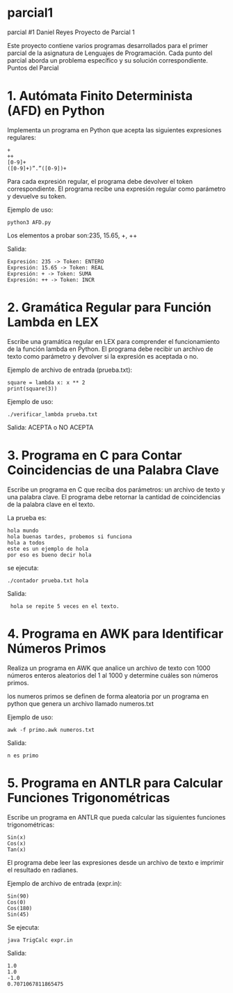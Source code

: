 # parcial1
parcial #1 Daniel Reyes
Proyecto de Parcial 1

Este proyecto contiene varios programas desarrollados para el primer parcial de la asignatura de Lenguajes de Programación. Cada punto del parcial aborda un problema específico y su solución correspondiente.
Puntos del Parcial
# 1. Autómata Finito Determinista (AFD) en Python

Implementa un programa en Python que acepta las siguientes expresiones regulares:

    +
    ++
    [0-9]+
    ([0-9]+)”.”([0-9])+

Para cada expresión regular, el programa debe devolver el token correspondiente. El programa recibe una expresión regular como parámetro y devuelve su token.

Ejemplo de uso:

    python3 AFD.py 

Los elementos a probar son:235, 15.65, +, ++

Salida: 
    
    Expresión: 235 -> Token: ENTERO
    Expresión: 15.65 -> Token: REAL
    Expresión: + -> Token: SUMA
    Expresión: ++ -> Token: INCR


# 2. Gramática Regular para Función Lambda en LEX

Escribe una gramática regular en LEX para comprender el funcionamiento de la función lambda en Python. El programa debe recibir un archivo de texto como parámetro y devolver si la expresión es aceptada o no.

Ejemplo de archivo de entrada (prueba.txt):

    square = lambda x: x ** 2
    print(square(3))

Ejemplo de uso:

    ./verificar_lambda prueba.txt

Salida: ACEPTA o NO ACEPTA

# 3. Programa en C para Contar Coincidencias de una Palabra Clave

Escribe un programa en C que reciba dos parámetros: un archivo de texto y una palabra clave. El programa debe retornar la cantidad de coincidencias de la palabra clave en el texto.

La prueba es:

    hola mundo
    hola buenas tardes, probemos si funciona
    hola a todos
    este es un ejemplo de hola
    por eso es bueno decir hola

se ejecuta:

    ./contador prueba.txt hola
    
 Salida: 
     
     hola se repite 5 veces en el texto.

# 4. Programa en AWK para Identificar Números Primos

Realiza un programa en AWK que analice un archivo de texto con 1000 números enteros aleatorios del 1 al 1000 y determine cuáles son números primos.

los numeros primos se definen de forma aleatoria por un programa en python que genera un archivo llamado numeros.txt

Ejemplo de uso:

    awk -f primo.awk numeros.txt

Salida:

    n es primo


# 5. Programa en ANTLR para Calcular Funciones Trigonométricas

Escribe un programa en ANTLR que pueda calcular las siguientes funciones trigonométricas:

    Sin(x)
    Cos(x)
    Tan(x)

El programa debe leer las expresiones desde un archivo de texto e imprimir el resultado en radianes.

Ejemplo de archivo de entrada (expr.in):

    Sin(90)
    Cos(0)
    Cos(180)
    Sin(45)

Se ejecuta:

    java TrigCalc expr.in
Salida:

    1.0
    1.0
    -1.0
    0.7071067811865475

